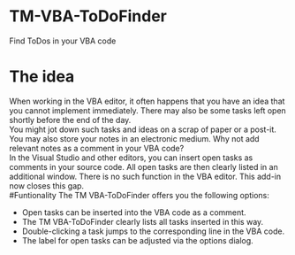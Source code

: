 # TM-VBA-ToDoFinder
Find ToDos in your VBA code
# The idea
When working in the VBA editor, it often happens that you have an idea that you cannot implement immediately. There may also be some tasks left open shortly before the end of the day.<br>
You might jot down such tasks and ideas on a scrap of paper or a post-it. You may also store your notes in an electronic medium. Why not add relevant notes as a comment in your VBA code?<br>
In the Visual Studio and other editors, you can insert open tasks as comments in your source code. All open tasks are then clearly listed in an additional window. There is no such function in the VBA editor. This add-in now closes this gap.<br>
#Funtionality
The TM VBA-ToDoFinder offers you the following options:

* Open tasks can be inserted into the VBA code as a comment.
* The TM VBA-ToDoFinder clearly lists all tasks inserted in this way.
* Double-clicking a task jumps to the corresponding line in the VBA code.
* The label for open tasks can be adjusted via the options dialog.
